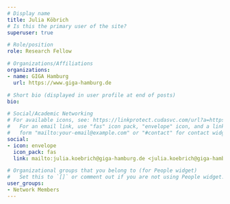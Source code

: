 ```yaml
---
# Display name
title: Julia Köbrich
# Is this the primary user of the site?
superuser: true

# Role/position
role: Research Fellow

# Organizations/Affiliations
organizations:
- name: GIGA Hamburg
  url: https://www.giga-hamburg.de

# Short bio (displayed in user profile at end of posts)
bio: 

# Social/Academic Networking
# For available icons, see: https://linkprotect.cudasvc.com/url?a=https%3a%2f%2fsourcethemes.com%2facademic%2fdocs%2fpage-builder%2f%23icons&c=E,1,03Q55I8O6D-V-MsaI5i3Th7UvGHpRVj6l4dANOBXiQaBRckWF-Uxi40d1B8mh5T88rS8FWL6R2UVO5-e4mDAmzVU5C2FJcU0kEkb6Qi2tyc,&typo=1
#   For an email link, use "fas" icon pack, "envelope" icon, and a link in the
#   form "mailto:your-email@example.com" or "#contact" for contact widget.
social:
- icon: envelope
  icon_pack: fas
  link: mailto:julia.koebrich@giga-hamburg.de <julia.koebrich@giga-hamburg.de>

# Organizational groups that you belong to (for People widget)
#   Set this to `[]` or comment out if you are not using People widget.
user_groups:
- Network Members
---
```

